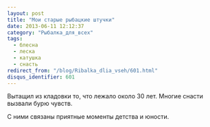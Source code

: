 ```yaml
---
layout: post
title: "Мои старые рыбацкие штучки"
date: 2013-06-11 12:12:37
category: "Рыбалка_для_всех"
tags:
  - блесна
  - леска
  - катушка
  - снасть
redirect_from: "/blog/Ribalka_dlia_vseh/601.html"
disqus_identifier: 601
---
```

Вытащил из кладовки то, что лежало около 30 лет. Многие снасти вызвали
бурю чувств.

С ними связаны приятные моменты детства и юности.
